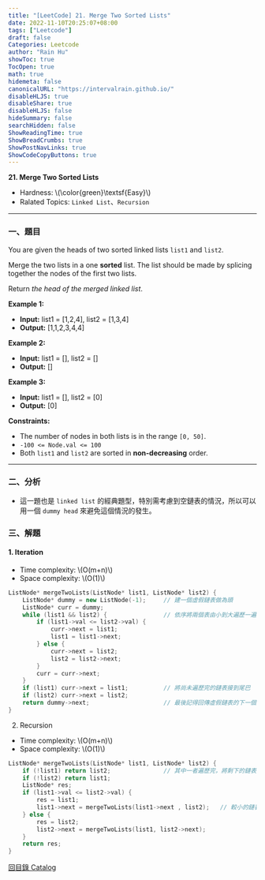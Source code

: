 ```yaml
---
title: "[LeetCode] 21. Merge Two Sorted Lists"
date: 2022-11-10T20:25:07+08:00
tags: ["Leetcode"]
draft: false
Categories: Leetcode
author: "Rain Hu"
showToc: true
TocOpen: true
math: true
hidemeta: false
canonicalURL: "https://intervalrain.github.io/"
disableHLJS: true
disableShare: true
disableHLJS: false
hideSummary: false
searchHidden: false
ShowReadingTime: true
ShowBreadCrumbs: true
ShowPostNavLinks: true
ShowCodeCopyButtons: true
---
```

**21. Merge Two Sorted Lists**
+ Hardness: \\(\color{green}\textsf{Easy}\\)
+ Ralated Topics: `Linked List`、`Recursion`
---
### 一、題目
You are given the heads of two sorted linked lists `list1` and `list2`.

Merge the two lists in a one **sorted** list. The list should be made by splicing together the nodes of the first two lists.

Return *the head of the merged linked list*.

**Example 1:**  
+ **Input:** list1 = [1,2,4], list2 = [1,3,4]
+ **Output:** [1,1,2,3,4,4]

**Example 2:**
+ **Input:** list1 = [], list2 = []
+ **Output:** []

**Example 3:**
+ **Input:** list1 = [], list2 = [0]
+ **Output:** [0]

**Constraints:**
+ The number of nodes in both lists is in the range `[0, 50]`.
+ `-100 <= Node.val <= 100`
+ Both `list1` and `list2` are sorted in **non-decreasing** order.

---

### 二、分析
+ 這一題也是 `linked list` 的經典題型，特別需考慮到空鏈表的情況，所以可以用一個 `dummy head` 來避免這個情況的發生。 

### 三、解題
#### 1. Iteration
+ Time complexity: \\(O(m+n)\\)
+ Space complexity: \\(O(1)\\)
```C++
ListNode* mergeTwoLists(ListNode* list1, ListNode* list2) {
    ListNode* dummy = new ListNode(-1);     // 建一個虛假鏈表做為頭
    ListNode* curr = dummy;
    while (list1 && list2) {                // 依序將兩個表由小到大遍歷一遍
        if (list1->val <= list2->val) { 
            curr->next = list1;
            list1 = list1->next;
        } else {
            curr->next = list2;
            list2 = list2->next;
        }
        curr = curr->next;
    }
    if (list1) curr->next = list1;          // 將尚未遍歷完的鏈表接到尾巴
    if (list2) curr->next = list2;
    return dummy->next;                     // 最後記得回傳虛假鏈表的下一個節點
}
```
2. Recursion
+ Time complexity: \\(O(m+n)\\)
+ Space complexity: \\(O(1)\\)
```C++
ListNode* mergeTwoLists(ListNode* list1, ListNode* list2) {
    if (!list1) return list2;               // 其中一者遍歷完，將剩下的鏈表接到尾巴
    if (!list2) return list1;
    ListNode* res;
    if (list1->val <= list2->val) {
        res = list1;
        list1->next = mergeTwoLists(list1->next , list2);   // 較小的鏈表前進一個節點
    } else {
        res = list2;
        list2->next = mergeTwoLists(list1, list2->next);
    }
    return res;
}
```
[回目錄 Catalog](/posts/leetcode)